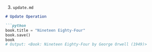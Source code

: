 
3. `update.md`
```markdown
# Update Operation

```python
book.title = "Nineteen Eighty-Four"
book.save()
book
# Output: <Book: Nineteen Eighty-Four by George Orwell (1949)>
